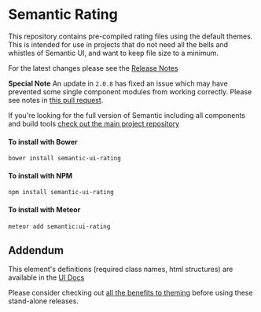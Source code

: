 # Semantic Rating

This repository contains pre-compiled rating files using the default themes. This is intended for use in projects that do not need all the bells and whistles of Semantic UI, and want to keep file size to a minimum.

For the latest changes please see the [Release Notes](https://github.com/Semantic-Org/UI-Rating/blob/master/RELEASE-NOTES.md)

**Special Note**
An update in `2.0.8` has fixed an issue which may have prevented some single component modules from working correctly. Please see notes in [this pull request](https://github.com/Semantic-Org/Semantic-UI/pull/2816).

If you're looking for the full version of Semantic including all components and build tools [check out the main project repository](https://github.com/Semantic-Org/Semantic-UI/tree/1.0)

#### To install with Bower
```
bower install semantic-ui-rating
```

#### To install with NPM
```
npm install semantic-ui-rating
```

#### To install with Meteor
```
meteor add semantic:ui-rating
```


## Addendum

This element's definitions (required class names, html structures) are available in the [UI Docs](http://www.semantic-ui.com)

Please consider checking out [all the benefits to theming](http://www.learnsemantic.com/guide/expert.html) before using these stand-alone releases.

